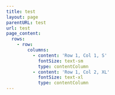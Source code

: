 ```yaml
---
title: test
layout: page
parentURL: test
url: test
page_content:
  rows:
    - row:
        columns:
          - content: 'Row 1, Col 1, S'
            fontSize: text-sm
            type: contentColumn
          - content: 'Row 1, Col 2, XL'
            fontSize: text-xl
            type: contentColumn
---
```


